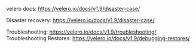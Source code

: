  velero docs: https://velero.io/docs/v1.9/disaster-case/

 Disaster recovery: https://velero.io/docs/v1.9/disaster-case/

 Troubleshooting: https://velero.io/docs/v1.9/troubleshooting/
 Troubleshooting Restores: https://velero.io/docs/v1.9/debugging-restores/
